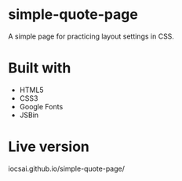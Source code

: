 # simple-quote-page

A simple page for practicing layout settings in CSS.

# Built with

 - HTML5
 - CSS3
 - Google Fonts
 - JSBin

# Live version

iocsai.github.io/simple-quote-page/
